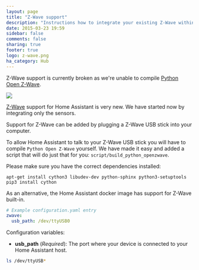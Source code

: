 ```yaml
---
layout: page
title: "Z-Wave support"
description: "Instructions how to integrate your existing Z-Wave within Home Assistant."
date: 2015-03-23 19:59
sidebar: false
comments: false
sharing: true
footer: true
logo: z-wave.png
ha_category: Hub
---
```


<p class='note warning'>
Z-Wave support is currently broken as we're unable to compile
<a href='https://github.com/OpenZWave/python-openzwave/tree/python3'>Python Open Z-Wave</a>.
</p>

<img src='/images/supported_brands/z-wave.png' class='brand pull-right' />

[Z-Wave](http://www.z-wave.com/) support for Home Assistant is very new. We have started now by integrating only the sensors.

Support for Z-Wave can be added by plugging a Z-Wave USB stick into your computer.

To allow Home Assistant to talk to your Z-Wave USB stick you will have to compile `Python Open Z-Wave` yourself. We have made it easy and added a script that will do just that for you: `script/build_python_openzwave`.

Please make sure you have the correct dependencies installed:

```
apt-get install cython3 libudev-dev python-sphinx python3-setuptools
pip3 install cython
```

As an alternative, the Home Assistant docker image has support for Z-Wave built-in.

```yaml
# Example configuration.yaml entry
zwave:
  usb_path: /dev/ttyUSB0
```

Configuration variables:

- **usb_path** (*Required*): The port where your device is connected to your Home Assistant host.

```bash
ls /dev/ttyUSB*
```

